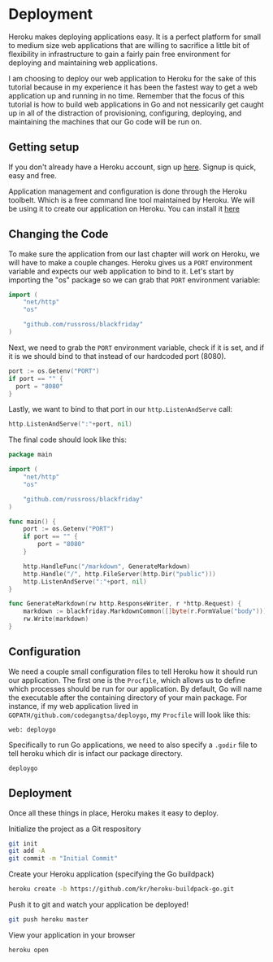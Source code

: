 # Deployment
Heroku makes deploying applications easy. It is a perfect platform for small to
medium size web applications that are willing to sacrifice a little bit of
flexibility in infrastructure to gain a fairly pain free environment for
deploying and maintaining web applications.

I am choosing to deploy our web application to Heroku for the sake of this
tutorial because in my experience it has been the fastest way to get a web
application up and running in no time. Remember that the focus of this tutorial
is how to build web applications in Go and not nessicarily get caught up in all
of the distraction of provisioning, configuring, deploying, and maintaining the
machines that our Go code will be run on.

## Getting setup
If you don't already have a Heroku account, sign up
[here](https://id.heroku.com/signup). Signup is quick, easy and free.

Application management and configuration is done through the Heroku toolbelt.
Which is a free command line tool maintained by Heroku. We will be using it to
create our application on Heroku. You can install it
[here](https://toolbelt.heroku.com/)

## Changing the Code

To make sure the application from our last chapter will work on Heroku, we will
have to make a couple changes. Heroku gives us a `PORT` environment variable
and expects our web application to bind to it. Let's start by importing the
"os" package so we can grab that `PORT` environment variable:

``` go
import (
    "net/http"
    "os"

    "github.com/russross/blackfriday"
)
```

Next, we need to grab the `PORT` environment variable, check if it is set, and
if it is we should bind to that instead of our hardcoded port (8080).

``` go
port := os.Getenv("PORT")
if port == "" {
  port = "8080"
}
```

Lastly, we want to bind to that port in our `http.ListenAndServe` call:

``` go
http.ListenAndServe(":"+port, nil)
```

The final code should look like this:

``` go
package main

import (
    "net/http"
    "os"

    "github.com/russross/blackfriday"
)

func main() {
    port := os.Getenv("PORT")
    if port == "" {
        port = "8080"
    }

    http.HandleFunc("/markdown", GenerateMarkdown)
    http.Handle("/", http.FileServer(http.Dir("public")))
    http.ListenAndServe(":"+port, nil)
}

func GenerateMarkdown(rw http.ResponseWriter, r *http.Request) {
    markdown := blackfriday.MarkdownCommon([]byte(r.FormValue("body")))
    rw.Write(markdown)
}
```

## Configuration

We need a couple small configuration files to tell Heroku how it should run our
application. The first one is the `Procfile`, which allows us to define which
processes should be run for our application. By default, Go will name the
executable after the containing directory of your main package. For instance,
if my web application lived in `GOPATH/github.com/codegangtsa/deploygo`, my
`Procfile` will look like this:

```
web: deploygo
```

Specifically to run Go applications, we need to also specify a `.godir` file to
tell heroku which dir is infact our package directory.

```
deploygo
```

## Deployment

Once all these things in place, Heroku makes it easy to deploy.


Initialize the project as a Git respository
``` bash
git init
git add -A
git commit -m "Initial Commit"
```

Create your Heroku application (specifying the Go buildpack)
``` bash
heroku create -b https://github.com/kr/heroku-buildpack-go.git
```

Push it to git and watch your application be deployed!
``` bash
git push heroku master
```

View your application in your browser
``` bash
heroku open
```
